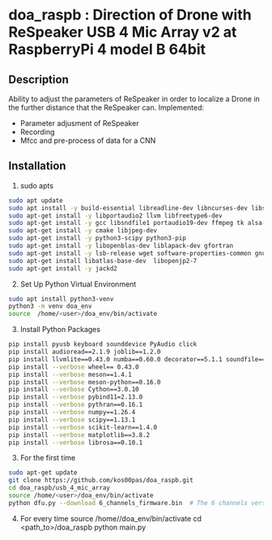 # doa_raspb : Direction of Drone with  ReSpeaker USB 4 Mic Array v2 at RaspberryPi 4 model B 64bit 

## Description
Ability to adjust the parameters of ReSpeaker in order to localize a Drone in the further distance that the ReSpeaker can.
Implemented:
- Parameter adjusment of ReSpeaker
- Recording 
- Mfcc and pre-process of data for a CNN

## Installation
1.  sudo apts
```bash
sudo apt update
sudo apt install -y build-essential libreadline-dev libncurses-dev libssl-dev libsqlite3-dev tk-dev libgdbm-dev libc6-dev libbz2-dev zlib1g-dev openssl libffi-dev
sudo apt-get install -y libportaudio2 llvm libfreetype6-dev
sudo apt-get install -y gcc libsndfile1 portaudio19-dev ffmpeg tk alsa-utils usbutils x11-apps
sudo apt-get install -y cmake libjpeg-dev
sudo apt-get install -y python3-scipy python3-pip
sudo apt-get install -y libopenblas-dev liblapack-dev gfortran
sudo apt-get install -y lsb-release wget software-properties-common gnupg
sudo apt-get install libatlas-base-dev  libopenjp2-7
sudo apt-get install -y jackd2
```
2. Set Up Python Virtual Environment
```bash
sudo apt install python3-venv
python3 -m venv doa_env
source  /home/<user>/doa_env/bin/activate
```
3. Install Python Packages
```bash
pip install pyusb keyboard sounddevice PyAudio click
pip install audioread==2.1.9 joblib==1.2.0
pip install llvmlite==0.43.0 numba==0.60.0 decorator==5.1.1 soundfile==0.12.1 resampy==0.3.1
pip install --verbose wheel== 0.43.0
pip install --verbose meson==1.4.1
pip install --verbose meson-python==0.16.0
pip install --verbose Cython==3.0.10
pip install --verbose pybind11=2.13.0
pip install --verbose pythran==0.16.1
pip install --verbose numpy==1.26.4
pip install --verbose scipy==1.13.1
pip install --verbose scikit-learn==1.4.0
pip install --verbose matplotlib==3.8.2
pip install --verbose librosa==0.10.1
```
3. For the first time 
```bash
sudo apt-get update
git clone https://github.com/kos00pas/doa_raspb.git
cd doa_raspb/usb_4_mic_array
source /home/<user>/doa_env/bin/activate
python dfu.py --download 6_channels_firmware.bin  # The 6 channels version 
```
4. For every time 
source /home/<user>/doa_env/bin/activate
cd <path_to>/doa_raspb
python main.py


